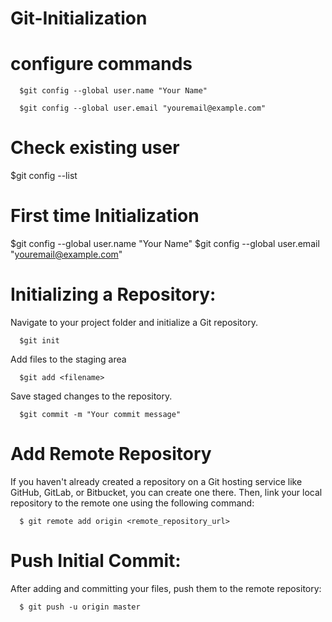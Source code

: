 # Git-Initialization

# configure commands
      
      $git config --global user.name "Your Name"

      $git config --global user.email "youremail@example.com"


# Check existing user 
$git config --list


# First time Initialization 
$git config --global user.name "Your Name"
$git config --global user.email "youremail@example.com"

# Initializing a Repository: 
Navigate to your project folder and initialize a Git repository.
      
      $git init
Add files to the staging area

      $git add <filename>

Save staged changes to the repository.

      $git commit -m "Your commit message"

# Add Remote Repository
If you haven't already created a repository on a Git hosting service like GitHub, GitLab, or Bitbucket, you can create one there. Then, link your local repository to the remote one using the following command:

      $ git remote add origin <remote_repository_url>
# Push Initial Commit: 
After adding and committing your files, push them to the remote repository:

      $ git push -u origin master
